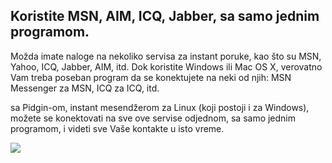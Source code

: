 

<div id="corps">

<h2>Koristite MSN, AIM, ICQ, Jabber, sa samo jednim programom.</h2>

Možda imate naloge na nekoliko servisa za instant poruke, kao što su
MSN, Yahoo, ICQ, Jabber, AIM, itd. Dok koristite Windows ili Mac OS X, 
verovatno Vam treba poseban program da se konektujete na neki od njih: MSN 
Messenger za MSN, ICQ za ICQ, itd.

sa Pidgin-om, instant mesendžerom za Linux (koji postoji i za 
Windows), možete se konektovati na sve ove servise odjednom, sa samo 
jednim programom, i videti sve Vaše kontakte u isto vreme.

<img src="Images/gaim_im_services.png" />

</div>


